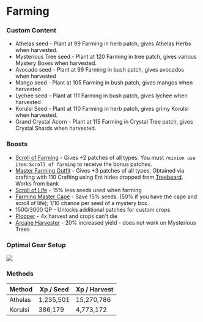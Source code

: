# Farming

### Custom Content

* Athelas seed - Plant at 99 Farming in herb patch, gives Athelas Herbs when harvested.
* Mysterious Tree seed - Plant at 120 Farming in tree patch, gives various Mystery Boxes when harvested.
* Avocado seed - Plant at 99 Farming in bush patch, gives avocados when harvested
* Mango seed - Plant at 105 Farming in bush patch, gives mangos when harvested
* Lychee seed - Plant at 111 Farming in bush patch, gives lychee when harvested
* Korulsi Seed - Plant at 110 Farming in herb patch, gives grimy Korulsi when harvested.
* Grand Crystal Acorn - Plant at 115 Farming in Crystal Tree patch, gives Crystal Shards when harvested.

### Boosts

* [Scroll of Farming](dungeoneering-training/dg-rewards.md#buyable-boosts-utility) - Gives +2 patches of all types. You must `/minion use item:Scroll of farming` to receive the bonus patches.
* [Master Farming Outfit](../custom-items/equippables.md#master-farmer-outfit) - Gives +3 patches of all types. Obtained via crafting with 110 Crafting using Ent hides dropped from [Treebeard](../bosses/demi-bosses/treebeard.md). Works from bank
* [Scroll of Life](dungeoneering-training/dg-rewards.md#buyable-boosts-utility) - 15% less seeds used when farming
* [Farming Master Cape](../custom-items/equippables.md#master-capes) - Save 15% seeds. (50% if you have the cape and scroll of life); 1/10 chance per seed of a mystery box.
* 1500/3000 QP - Unlocks additional patches for custom crops
* [Plopper](../custom-items/pets.md#miscellaneous-pets) - 4x harvest and crops can't die
* [Arcane Harvester](invention.md#inventions) - 20% increased yield - does not work on Mysterious Trees

### Optimal Gear Setup

![](<../.gitbook/assets/image (15).png>)

### Methods

| Method  | Xp / Seed | Xp / Harvest |
| ------- | --------- | ------------ |
| Athelas | 1,235,501 | 15,270,786   |
| Korulsi | 386,179   | 4,773,172    |

